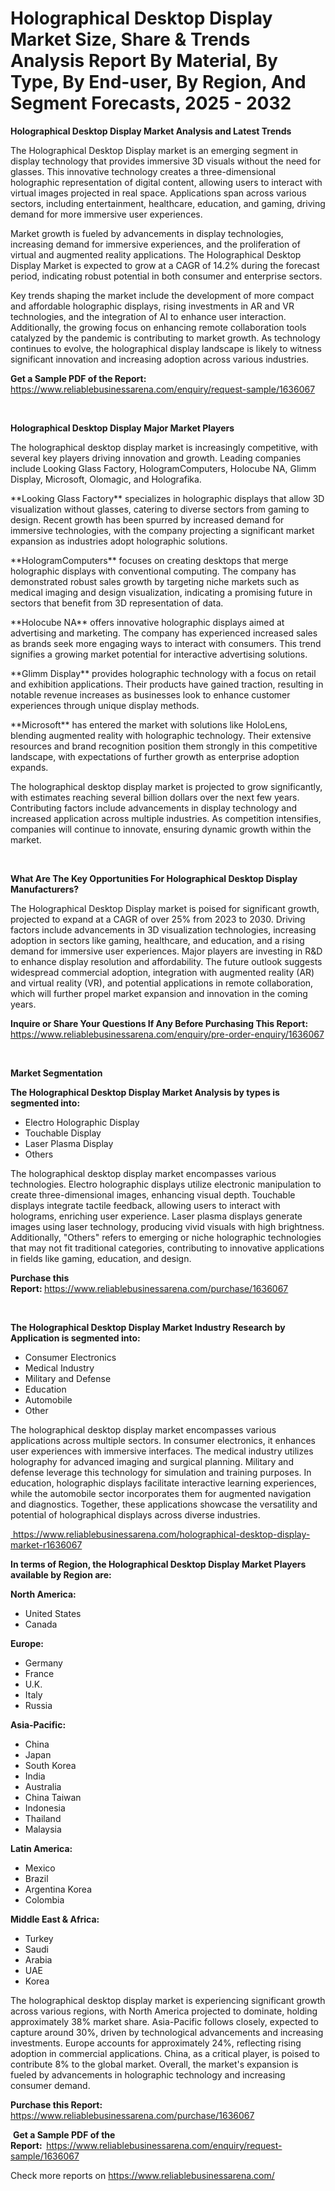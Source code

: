 <p><h1>Holographical Desktop Display Market Size, Share & Trends Analysis Report By Material, By Type, By End-user, By Region, And Segment Forecasts, 2025 - 2032</h1></p><p><strong>Holographical Desktop Display Market Analysis and Latest Trends</strong></p>
<p><p>The Holographical Desktop Display market is an emerging segment in display technology that provides immersive 3D visuals without the need for glasses. This innovative technology creates a three-dimensional holographic representation of digital content, allowing users to interact with virtual images projected in real space. Applications span across various sectors, including entertainment, healthcare, education, and gaming, driving demand for more immersive user experiences.</p><p>Market growth is fueled by advancements in display technologies, increasing demand for immersive experiences, and the proliferation of virtual and augmented reality applications. The Holographical Desktop Display Market is expected to grow at a CAGR of 14.2% during the forecast period, indicating robust potential in both consumer and enterprise sectors. </p><p>Key trends shaping the market include the development of more compact and affordable holographic displays, rising investments in AR and VR technologies, and the integration of AI to enhance user interaction. Additionally, the growing focus on enhancing remote collaboration tools catalyzed by the pandemic is contributing to market growth. As technology continues to evolve, the holographical display landscape is likely to witness significant innovation and increasing adoption across various industries.</p></p>
<p><strong>Get a Sample PDF of the Report:&nbsp;</strong> <a href="https://www.reliablebusinessarena.com/enquiry/request-sample/1636067?utm_campaign=2461&utm_medium=2&utm_source=Github&utm_content=ia&utm_term=23032025&utm_id=holographical-desktop-display">https://www.reliablebusinessarena.com/enquiry/request-sample/1636067</a></p>
<p>&nbsp;</p>
<p><strong>Holographical Desktop Display Major Market Players</strong></p>
<p><p>The holographical desktop display market is increasingly competitive, with several key players driving innovation and growth. Leading companies include Looking Glass Factory, HologramComputers, Holocube NA, Glimm Display, Microsoft, Olomagic, and Holografika.</p><p>**Looking Glass Factory** specializes in holographic displays that allow 3D visualization without glasses, catering to diverse sectors from gaming to design. Recent growth has been spurred by increased demand for immersive technologies, with the company projecting a significant market expansion as industries adopt holographic solutions.</p><p>**HologramComputers** focuses on creating desktops that merge holographic displays with conventional computing. The company has demonstrated robust sales growth by targeting niche markets such as medical imaging and design visualization, indicating a promising future in sectors that benefit from 3D representation of data.</p><p>**Holocube NA** offers innovative holographic displays aimed at advertising and marketing. The company has experienced increased sales as brands seek more engaging ways to interact with consumers. This trend signifies a growing market potential for interactive advertising solutions.</p><p>**Glimm Display** provides holographic technology with a focus on retail and exhibition applications. Their products have gained traction, resulting in notable revenue increases as businesses look to enhance customer experiences through unique display methods.</p><p>**Microsoft** has entered the market with solutions like HoloLens, blending augmented reality with holographic technology. Their extensive resources and brand recognition position them strongly in this competitive landscape, with expectations of further growth as enterprise adoption expands.</p><p>The holographical desktop display market is projected to grow significantly, with estimates reaching several billion dollars over the next few years. Contributing factors include advancements in display technology and increased application across multiple industries. As competition intensifies, companies will continue to innovate, ensuring dynamic growth within the market.</p></p>
<p>&nbsp;</p>
<p><strong>What Are The Key Opportunities For Holographical Desktop Display Manufacturers?</strong></p>
<p><p>The Holographical Desktop Display market is poised for significant growth, projected to expand at a CAGR of over 25% from 2023 to 2030. Driving factors include advancements in 3D visualization technologies, increasing adoption in sectors like gaming, healthcare, and education, and a rising demand for immersive user experiences. Major players are investing in R&D to enhance display resolution and affordability. The future outlook suggests widespread commercial adoption, integration with augmented reality (AR) and virtual reality (VR), and potential applications in remote collaboration, which will further propel market expansion and innovation in the coming years.</p></p>
<p><strong>Inquire or Share Your Questions If Any Before Purchasing This Report:</strong> <a href="https://www.reliablebusinessarena.com/enquiry/pre-order-enquiry/1636067?utm_campaign=2461&utm_medium=2&utm_source=Github&utm_content=ia&utm_term=23032025&utm_id=holographical-desktop-display">https://www.reliablebusinessarena.com/enquiry/pre-order-enquiry/1636067</a></p>
<p>&nbsp;</p>
<p><strong>Market Segmentation</strong></p>
<p><strong>The Holographical Desktop Display Market Analysis by types is segmented into:</strong></p>
<p><ul><li>Electro Holographic Display</li><li>Touchable Display</li><li>Laser Plasma Display</li><li>Others</li></ul></p>
<p><p>The holographical desktop display market encompasses various technologies. Electro holographic displays utilize electronic manipulation to create three-dimensional images, enhancing visual depth. Touchable displays integrate tactile feedback, allowing users to interact with holograms, enriching user experience. Laser plasma displays generate images using laser technology, producing vivid visuals with high brightness. Additionally, "Others" refers to emerging or niche holographic technologies that may not fit traditional categories, contributing to innovative applications in fields like gaming, education, and design.</p></p>
<p><strong>Purchase this Report:&nbsp;</strong><a href="https://www.reliablebusinessarena.com/purchase/1636067?utm_campaign=2461&utm_medium=2&utm_source=Github&utm_content=ia&utm_term=23032025&utm_id=holographical-desktop-display">https://www.reliablebusinessarena.com/purchase/1636067</a></p>
<p>&nbsp;</p>
<p><strong>The Holographical Desktop Display Market Industry Research by Application is segmented into:</strong></p>
<p><ul><li>Consumer Electronics</li><li>Medical Industry</li><li>Military and Defense</li><li>Education</li><li>Automobile</li><li>Other</li></ul></p>
<p><p>The holographical desktop display market encompasses various applications across multiple sectors. In consumer electronics, it enhances user experiences with immersive interfaces. The medical industry utilizes holography for advanced imaging and surgical planning. Military and defense leverage this technology for simulation and training purposes. In education, holographic displays facilitate interactive learning experiences, while the automobile sector incorporates them for augmented navigation and diagnostics. Together, these applications showcase the versatility and potential of holographical displays across diverse industries.</p></p>
<p><a href="https://www.reliablebusinessarena.com/holographical-desktop-display-market-r1636067?utm_campaign=2461&utm_medium=2&utm_source=Github&utm_content=ia&utm_term=23032025&utm_id=holographical-desktop-display">&nbsp;https://www.reliablebusinessarena.com/holographical-desktop-display-market-r1636067</a></p>
<p><strong>In terms of Region, the Holographical Desktop Display Market Players available by Region are:</strong></p>
<p>
    <p> <strong> North America: </strong>
        <ul>
            <li>United States</li>
            <li>Canada</li>
        </ul>
        </p> 
    <p> <strong> Europe: </strong>
        <ul>
            <li>Germany</li>
            <li>France</li>
            <li>U.K.</li>
            <li>Italy</li>
            <li>Russia</li>
        </ul>
        </p> 
    <p> <strong> Asia-Pacific: </strong>
        <ul>
            <li>China</li>
            <li>Japan</li>
            <li>South Korea</li>
            <li>India</li>
            <li>Australia</li>
            <li>China Taiwan</li>
            <li>Indonesia</li>
            <li>Thailand</li>
            <li>Malaysia</li>
        </ul>
        </p> 
    <p> <strong> Latin America: </strong>
        <ul>
            <li>Mexico</li>
            <li>Brazil</li>
            <li>Argentina Korea</li>
            <li>Colombia</li>
        </ul>
        </p> 
    <p> <strong> Middle East & Africa: </strong>
        <ul>
            <li>Turkey</li>
            <li>Saudi</li>
            <li>Arabia</li>
            <li>UAE</li>
            <li>Korea</li>
        </ul>
    </p>
    </p>
<p><p>The holographical desktop display market is experiencing significant growth across various regions, with North America projected to dominate, holding approximately 38% market share. Asia-Pacific follows closely, expected to capture around 30%, driven by technological advancements and increasing investments. Europe accounts for approximately 24%, reflecting rising adoption in commercial applications. China, as a critical player, is poised to contribute 8% to the global market. Overall, the market's expansion is fueled by advancements in holographic technology and increasing consumer demand.</p></p>
<p><strong>Purchase this Report: </strong><a href="https://www.reliablebusinessarena.com/purchase/1636067?utm_campaign=2461&utm_medium=2&utm_source=Github&utm_content=ia&utm_term=23032025&utm_id=holographical-desktop-display">https://www.reliablebusinessarena.com/purchase/1636067</a></p>
<p>&nbsp;<strong>Get a Sample PDF of the Report:&nbsp;&nbsp;</strong><a href="https://www.reliablebusinessarena.com/enquiry/request-sample/1636067?utm_campaign=2461&utm_medium=2&utm_source=Github&utm_content=ia&utm_term=23032025&utm_id=holographical-desktop-display">https://www.reliablebusinessarena.com/enquiry/request-sample/1636067</a></p>
<p><strong></strong></p>
<p>Check more reports on <a href="https://www.reliablebusinessarena.com/?utm_campaign=2461&utm_medium=2&utm_source=Github&utm_content=ia&utm_term=23032025&utm_id=holographical-desktop-display">https://www.reliablebusinessarena.com/</a></p>